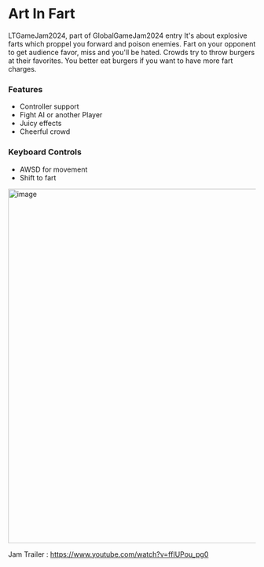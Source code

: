 # Art In Fart
LTGameJam2024, part of GlobalGameJam2024 entry
It's about explosive farts which proppel you forward and poison enemies.
Fart on your opponent to get audience favor, miss and you'll be hated.
Crowds try to throw burgers at their favorites. You better eat burgers
if you want to have more fart charges.

### Features
- Controller support
- Fight AI or another Player
- Juicy effects
- Cheerful crowd

### Keyboard Controls
- AWSD for movement
- Shift to fart
  
<img width="720" alt="image" src="https://github.com/ViktorKornilov/GlobalGameJam24/assets/39262485/e7cca4c3-e541-41f9-b942-264f9b6ffa68">

Jam Trailer : https://www.youtube.com/watch?v=ffIUPou_pg0
